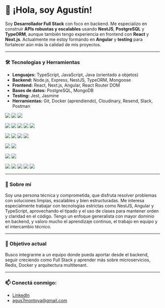 # 👋 ¡Hola, soy Agustín!

Soy **Desarrollador Full Stack** con foco en backend. Me especializo en construir **APIs robustas y escalables** usando **NestJS**, **PostgreSQL** y **TypeORM**, aunque también tengo experiencia en frontend con **React** y **Next.js**. Actualmente me estoy formando en **Angular** y **testing** para fortalecer aún más la calidad de mis proyectos.

---

### 🛠️ Tecnologías y Herramientas
- **Lenguajes:** TypeScript, JavaScript, Java (orientado a objetos)
- **Backend:** Node.js, Express, NestJS, TypeORM, Mongoose  
- **Frontend:** React, Next.js, Angular, React Router DOM  
- **Bases de datos:** PostgreSQL, MongoDB  
- **Testing:** Jest, Jasmine  
- **Herramientas:** Git, Docker (aprendiendo), Cloudinary, Resend, Slack, Postman

<p align="left">
  <!-- Lenguajes -->
  <img src="https://img.shields.io/badge/TypeScript-3178C6?style=for-the-badge&logo=typescript&logoColor=white" />
  <img src="https://img.shields.io/badge/JavaScript-F7DF1E?style=for-the-badge&logo=javascript&logoColor=black" />
  <img src="https://img.shields.io/badge/Java-007396?style=for-the-badge&logo=java&logoColor=white" />
</p>

<p align="left">
  <!-- Backend -->
  <img src="https://img.shields.io/badge/Node.js-339933?style=for-the-badge&logo=node.js&logoColor=white" />
  <img src="https://img.shields.io/badge/Express-000000?style=for-the-badge&logo=express&logoColor=white" />
  <img src="https://img.shields.io/badge/NestJS-E0234E?style=for-the-badge&logo=nestjs&logoColor=white" />
  <img src="https://img.shields.io/badge/TypeORM-000000?style=for-the-badge&logo=typeorm&logoColor=white" />
  <img src="https://img.shields.io/badge/Mongoose-880000?style=for-the-badge&logo=mongoose&logoColor=white" />
</p>

<p align="left">
  <!-- Frontend -->
  <img src="https://img.shields.io/badge/React-20232A?style=for-the-badge&logo=react&logoColor=61DAFB" />
  <img src="https://img.shields.io/badge/Next.js-000000?style=for-the-badge&logo=nextdotjs&logoColor=white" />
  <img src="https://img.shields.io/badge/Angular-DD0031?style=for-the-badge&logo=angular&logoColor=white" />
  <img src="https://img.shields.io/badge/React Router-CA4245?style=for-the-badge&logo=reactrouter&logoColor=white" />
</p>

<p align="left">
  <!-- Bases de datos -->
  <img src="https://img.shields.io/badge/PostgreSQL-4169E1?style=for-the-badge&logo=postgresql&logoColor=white" />
  <img src="https://img.shields.io/badge/MongoDB-4EA94B?style=for-the-badge&logo=mongodb&logoColor=white" />
</p>

<p align="left">
  <!-- Testing -->
  <img src="https://img.shields.io/badge/Jest-C21325?style=for-the-badge&logo=jest&logoColor=white" />
  <img src="https://img.shields.io/badge/Jasmine-8A4182?style=for-the-badge&logo=jasmine&logoColor=white" />
</p>

<p align="left">
  <!-- Herramientas -->
  <img src="https://img.shields.io/badge/Git-F05032?style=for-the-badge&logo=git&logoColor=white" />
  <img src="https://img.shields.io/badge/Docker-2496ED?style=for-the-badge&logo=docker&logoColor=white" />
  <img src="https://img.shields.io/badge/Cloudinary-333333?style=for-the-badge&logo=cloudinary&logoColor=white" />
  <img src="https://img.shields.io/badge/Slack-4A154B?style=for-the-badge&logo=slack&logoColor=white" />
  <img src="https://img.shields.io/badge/Postman-FF6C37?style=for-the-badge&logo=postman&logoColor=white" />
</p>


---

### 👤 Sobre mí
Soy una persona técnica y comprometida, que disfruta resolver problemas con soluciones limpias, escalables y bien estructuradas. Me interesa especialmente trabajar con tecnologías estrictas como NestJS, Angular y TypeScript, aprovechando el tipado y el uso de clases para mantener orden y claridad en el código. Tengo un enfoque generalista con mayor dominio en backend, y valoro mucho el aprendizaje continuo, el trabajo en equipo y el intercambio técnico.

---

### 🎯 Objetivo actual
Busco integrarme a un equipo donde pueda aportar desde el backend, seguir creciendo como Full Stack y aprender más sobre microservicios, Redis, Docker y arquitectura multitenant.

---

### 📫 Conectá conmigo:
- [LinkedIn](https://www.linkedin.com/in/agustin-montoya-26083031a)  
- [agus7montoya@gmail.com](mailto:agus7montoya@gmail.com)
